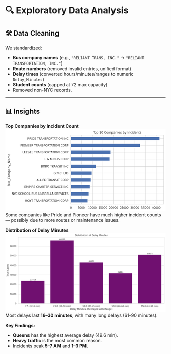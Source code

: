# 🔍 Exploratory Data Analysis

## 🛠 Data Cleaning
We standardized:
- **Bus company names** (e.g., `"RELIANT TRANS, INC."` → `"RELIANT TRANSPORTATION, INC."`)
- **Route numbers** (removed invalid entries, unified format)
- **Delay times** (converted hours/minutes/ranges to numeric `Delay_Minutes`)
- **Student counts** (capped at 72 max capacity)
- Removed non-NYC records.

---

## 📊 Insights

**Top Companies by Incident Count**  
![Top Companies](Top_Companies_by_Incident.png)  
Some companies like Pride and Pioneer have much higher incident counts — possibly due to more routes or maintenance issues.

**Distribution of Delay Minutes**  
![Delay Minutes](Delay_Minute_Distribution.png)  
Most delays last **16–30 minutes**, with many long delays (61–90 minutes).

**Key Findings:**
- **Queens** has the highest average delay (49.6 min).
- **Heavy traffic** is the most common reason.
- Incidents peak **5–7 AM** and **1–3 PM**.
